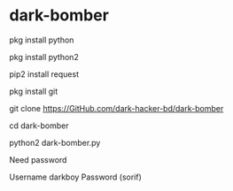 # dark-bomber

pkg install python

pkg install python2

pip2 install request

pkg install git

git clone https://GitHub.com/dark-hacker-bd/dark-bomber

cd dark-bomber


python2 dark-bomber.py


Need password

Username darkboy
Password (sorif)

